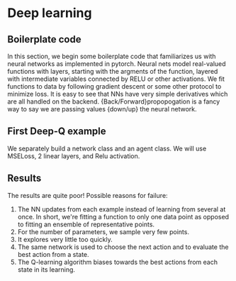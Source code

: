 # Deep learning

## Boilerplate code

In this section, we begin some boilerplate code that familiarizes us with neural networks as implemented in pytorch.
Neural nets model real-valued functions with layers, starting with the argments of the function, layered with intermediate variables connected by RELU or other activations.
We fit functions to data by following gradient descent or some other protocol to minimize loss.  It is easy to see that NNs have very simple derivatives which are all handled on the backend.
{Back/Forward}propopogation is a fancy way to say we are passing values {down/up} the neural network.

## First Deep-Q example

We separately build a network class and an agent class.  We will use MSELoss, 2 linear layers, and Relu activation.

## Results

The results are quite poor!  Possible reasons for failure:

1. The NN updates from each example instead of learning from several at once.  In short, we're fitting a function to only one data point as opposed to fitting an ensemble of representative points.
2. For the number of parameters, we sample very few points.
3. It explores very little too quickly.
4. The same network is used to choose the next action and to evaluate the best action from a state.  
5. The Q-learning algorithm biases towards the best actions from each state in its learning.
